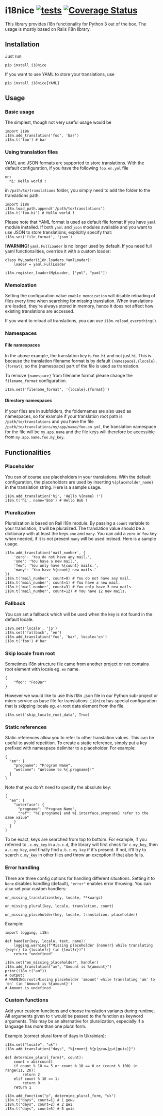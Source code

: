 # i18nice [![tests](https://github.com/Krutyi-4el/i18nice/actions/workflows/ci.yml/badge.svg)](https://github.com/Krutyi-4el/i18nice/actions/workflows/ci.yml) [![Coverage Status](https://coveralls.io/repos/github/Krutyi-4el/i18nice/badge.svg)](https://coveralls.io/github/Krutyi-4el/i18nice)


This library provides i18n functionality for Python 3 out of the box. The usage is mostly based on Rails i18n library.

## Installation

Just run

    pip install i18nice

If you want to use YAML to store your translations, use

    pip install i18nice[YAML]

## Usage
### Basic usage

The simplest, though not very useful usage would be

    import i18n
    i18n.add_translation('foo', 'bar')
    i18n.t('foo') # bar

### Using translation files

YAML and JSON formats are supported to store translations. With the default configuration, if you have the following `foo.en.yml` file

    en:
      hi: Hello world !

in `/path/to/translations` folder, you simply need to add the folder to the translations path.

    import i18n
    i18n.load_path.append('/path/to/translations')
    i18n.t('foo.hi') # Hello world !

Please note that YAML format is used as default file format if you have `yaml` module installed.
If both `yaml` and `json` modules available and you want to use JSON to store translations, explicitly specify that: `i18n.set('file_format', 'json')`

**!WARNING!**
`yaml.FullLoader` is no longer used by default.
If you need full yaml functionalities, override it with a custom loader:

    class MyLoader(i18n.loaders.YamlLoader):
        loader = yaml.FullLoader

    i18n.register_loader(MyLoader, ["yml", "yaml"])

### Memoization

Setting the configuration value `enable_memoization` will disable reloading of files every time when searching for missing translation.
When translations are loaded, they're always stored in memory, hence it does not affect how existing translations are accessed.

If you want to reload all translations, you can use `i18n.reload_everything()`.
 
### Namespaces

#### File namespaces
In the above example, the translation key is `foo.hi` and not just `hi`. This is because the translation filename format is by default `{namespace}.{locale}.{format}`, so the {namespace} part of the file is used as translation.

To remove `{namespace}` from filename format please change the `filename_format` configuration.

    i18n.set('filename_format', '{locale}.{format}')
            
#### Directory namespaces
If your files are in subfolders, the foldernames are also used as namespaces, so for example if your translation root path is `/path/to/translations` and you have the file `/path/to/translations/my/app/name/foo.en.yml`, the translation namespace for the file will be `my.app.name` and the file keys will therefore be accessible from `my.app.name.foo.my_key`.

## Functionalities
### Placeholder

You can of course use placeholders in your translations. With the default configuration, the placeholders are used by inserting `%{placeholder_name}` in the translation string. Here is a sample usage.

    i18n.add_translation('hi', 'Hello %{name} !')
    i18n.t('hi', name='Bob') # Hello Bob !

### Pluralization

Pluralization is based on Rail i18n module. By passing a `count` variable to your translation, it will be pluralized. The translation value should be a dictionary with at least the keys `one` and `many`. You can add a `zero` or `few` key when needed, if it is not present `many` will be used instead. Here is a sample usage.

    i18n.add_translation('mail_number', {
        'zero': 'You do not have any mail.',
        'one': 'You have a new mail.',
        'few': 'You only have %{count} mails.',
        'many': 'You have %{count} new mails.'
    })
    i18n.t('mail_number', count=0) # You do not have any mail.
    i18n.t('mail_number', count=1) # You have a new mail.
    i18n.t('mail_number', count=3) # You only have 3 new mails.
    i18n.t('mail_number', count=12) # You have 12 new mails.

### Fallback

You can set a fallback which will be used when the key is not found in the default locale.

    i18n.set('locale', 'jp')
    i18n.set('fallback', 'en')
    i18n.add_translation('foo', 'bar', locale='en')
    i18n.t('foo') # bar
    
### Skip locale from root
Sometimes i18n structure file came from another project or not contains root element with locale eg. `en` name.

    {
        "foo": "FooBar"
    }

However we would like to use this i18n .json file in our Python sub-project or micro service as base file for translations.
`i18nice` has special configuration that is skipping locale eg. `en` root data element from the file.

    i18n.set('skip_locale_root_data', True)

### Static references

Static references allow you to refer to other translation values. This can be useful to avoid repetition. To create a static reference, simply put a key prefixed with namespace delimiter to a placeholder. For example:

    {
      "en": {
        "progname": "Program Name",
        "welcome": "Welcome to %{.progname}!"
      }
    }

Note that you don't need to specify the absolute key:

    {
      "en": {
        "interface": {
          "progname": "Program Name",
          "ref": "%{.progname} and %{.interface.progname} refer to the same value"
        }
      }
    }

To be exact, keys are searched from top to bottom. For example, if you referred to `.c.my_key` in `a.b.c.d`, the library will first check for `c.my_key`, then `a.c.my_key`, and finally find `a.b.c.my_key` if it's present. If not, it'll try to search `c.my_key` in other files and throw an exception if that also fails.

### Error handling

There are three config options for handling different situations.
Setting it to `None` disables handling (default), `"error"` enables error throwing.
You can also set your custom handlers:

`on_missing_translation(key, locale, **kwargs)`

`on_missing_plural(key, locale, translation, count)`

`on_missing_placeholder(key, locale, translation, placeholder)`

Example:

    import logging, i18n

    def handler(key, locale, text, name):
        logging.warning(f"Missing placeholder {name!r} while translating {key!r} to {locale!r} (in {text!r})")
        return "undefined"

    i18n.set("on_missing_placeholder", handler)
    i18n.add_translation("am", "Amount is %{amount}")
    print(i18n.t("am"))
    # output:
    # WARNING:root:Missing placeholder 'amount' while translating 'am' to 'en' (in 'Amount is %{amount}')
    # Amount is undefined

### Custom functions

Add your custom functions and choose translation variants during runtime.
All arguments given to `t` would be passed to the function as keyword arguments.
This may be an alternative for pluralization, especially if a language has more than one plural form.

Example (correct plural form of days in Ukrainian):

    i18n.set("locale", "uk")
    i18n.add_translation("days", "%{count} %{p(день|дні|днів)}")

    def determine_plural_form(*, count):
        count = abs(count)
        if count % 10 >= 5 or count % 10 == 0 or (count % 100) in range(11, 20):
            return 2
        elif count % 10 == 1:
            return 0
        return 1

    i18n.add_function("p", determine_plural_form, "uk")
    i18n.t("days", count=1) # 1 день
    i18n.t("days", count=2) # 2 дні
    i18n.t("days", count=5) # 5 днів
